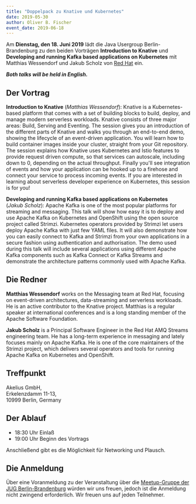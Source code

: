 ```yaml
---
title: "Doppelpack zu Knative und Kubernetes"
date: 2019-05-30
author: Oliver B. Fischer
event_date: 2019-06-18
---
```


Am **Dienstag, den 18. Juni 2019** lädt die Java Usergroup Berlin-Brandenburg zu den beiden Vorträgen **Introduction to Knative** und **Developing and running Kafka based applications on Kubernetes** mit Matthias Wessendorf und Jakub Scholz von [Red Hat](https://www.redhat.com/de/) ein.

_**Both talks will be held in English.**_
<!--more-->
## Der Vortrag

**Introduction to Knative**
(_Matthias Wessendorf_):
Knative is a Kubernetes-based platform that comes with a set of building blocks to build, deploy, and manage modern serverless workloads. Knative consists of three major areas: Build, Serving and Eventing. The session gives you an introduction of the different parts of Knative and walks you through an end-to-end demo, showing the lifecycle of an event-driven application. You will learn how to build container images inside your cluster, straight from your Git repository. The session explains how Knative uses Kubernetes and Istio features to provide request driven compute, so that services can autoscale, including down to 0, depending on the actual throughput. Finally you'll see integration of events and how your application can be hooked up to a firehose and connect your service to process incoming events. If you are interested in learning about serverless developer experience on Kubernetes, this session is for you!

**Developing and running Kafka based applications on Kubernetes**  
(_Jakub Scholz_):
Apache Kafka is one of the most popular platforms for streaming and messaging. This talk will show how easy it is to deploy and use Apache Kafka on Kubernetes and OpenShift using the open source project called Strimzi. Kubernetes operators provided by Strimzi let users deploy Apache Kafka with just few YAML files. It will also demonstrate how you can easily connect to Kafka and Strimzi from your own applications in a secure fashion using authentication and authorisation. The demo used during this talk will include several applications using different Apache Kafka components such as Kafka Connect or Kafka Streams and demonstrate the architecture patterns commonly used with Apache Kafka.

## Die Redner

**Matthias Wessendorf** works on the Messaging team at Red Hat, focusing on event-driven architectures, data-streaming and serverless workloads. He is an active contributor to the Knative project. Matthias is a regular speaker at international conferences and is a long standing member of the Apache Software Foundation.

**Jakub Scholz** is a Principal Software Engineer in the Red Hat AMQ Streams engineering team. He has a long-term experience in messaging and lately focuses mainly on Apache Kafka. He is one of the core maintainers of the Strimzi project, which delivers several operators and tools for running Apache Kafka on Kubernetes and OpenShift.


## Treffpunkt

Akelius GmbH,  
Erkelenzdamm 11-13,  
10999 Berlin, Germany

## Der Ablauf

- 18:30 Uhr Einlaß
- 19:00 Uhr Beginn des Vortrags

Anschließend gibt es die Möglichkeit für Networking und Plausch.

## Die Anmeldung

Über eine Voranmeldung zu der Veranstaltung über die [Meetup-Gruppe der JUG Berlin-Brandenburg](http://meetup.com/jug-bb/) würden wir uns freuen, jedoch ist die Anmeldung nicht zwingend erforderlich. Wir freuen uns auf jeden Teilnehmer.




